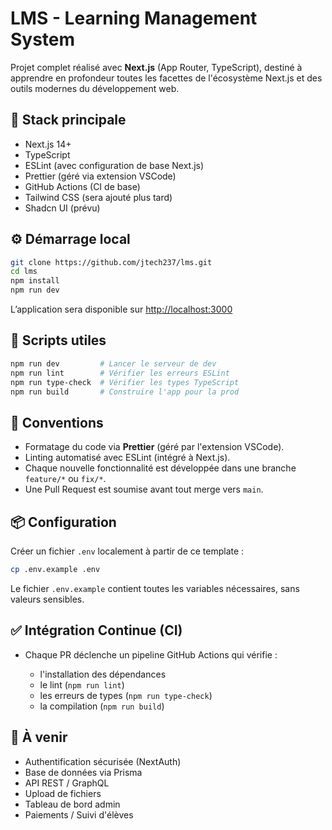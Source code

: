 


# LMS - Learning Management System

Projet complet réalisé avec **Next.js** (App Router, TypeScript), destiné à apprendre en profondeur toutes les facettes de l'écosystème Next.js et des outils modernes du développement web.

## 🚀 Stack principale

- Next.js 14+
- TypeScript
- ESLint (avec configuration de base Next.js)
- Prettier (géré via extension VSCode)
- GitHub Actions (CI de base)
- Tailwind CSS (sera ajouté plus tard)
- Shadcn UI (prévu)

## ⚙️ Démarrage local

```bash
git clone https://github.com/jtech237/lms.git
cd lms
npm install
npm run dev
````

L’application sera disponible sur [http://localhost:3000](http://localhost:3000)

## 🧪 Scripts utiles

```bash
npm run dev         # Lancer le serveur de dev
npm run lint        # Vérifier les erreurs ESLint
npm run type-check  # Vérifier les types TypeScript
npm run build       # Construire l'app pour la prod
```

## 📝 Conventions

* Formatage du code via **Prettier** (géré par l'extension VSCode).
* Linting automatisé avec ESLint (intégré à Next.js).
* Chaque nouvelle fonctionnalité est développée dans une branche `feature/*` ou `fix/*`.
* Une Pull Request est soumise avant tout merge vers `main`.

## 📦 Configuration

Créer un fichier `.env` localement à partir de ce template :

```bash
cp .env.example .env
```

Le fichier `.env.example` contient toutes les variables nécessaires, sans valeurs sensibles.

## ✅ Intégration Continue (CI)

* Chaque PR déclenche un pipeline GitHub Actions qui vérifie :

  * l'installation des dépendances
  * le lint (`npm run lint`)
  * les erreurs de types (`npm run type-check`)
  * la compilation (`npm run build`)

## 📄 À venir

* Authentification sécurisée (NextAuth)
* Base de données via Prisma
* API REST / GraphQL
* Upload de fichiers
* Tableau de bord admin
* Paiements / Suivi d'élèves

